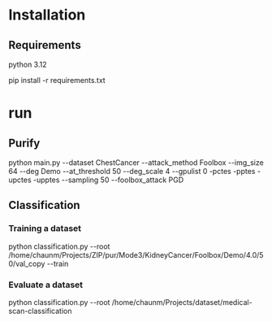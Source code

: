 # Installation

## Requirements

python 3.12

pip install -r requirements.txt

# run

## Purify

python main.py --dataset ChestCancer --attack_method Foolbox --img_size 64 --deg Demo --at_threshold 50  --deg_scale 4 --gpulist 0 -pctes -pptes -upctes -upptes --sampling 50 --foolbox_attack PGD

## Classification

### Training a dataset

python classification.py --root /home/chaunm/Projects/ZIP/pur/Mode3/KidneyCancer/Foolbox/Demo/4.0/50/val_copy --train

### Evaluate a dataset

python classification.py --root /home/chaunm/Projects/dataset/medical-scan-classification <data path>